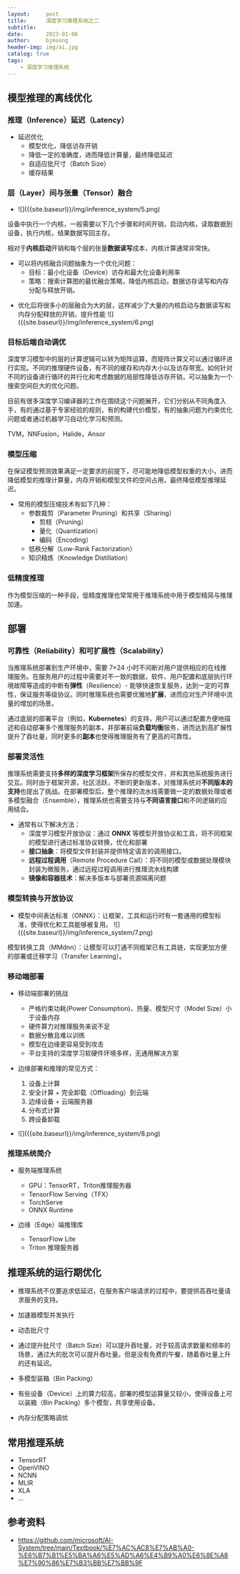 ```yaml
---
layout:     post
title:      深度学习推理系统之二
subtitle:   
date:       2023-01-08
author:     bjmsong
header-img: img/ai.jpg
catalog: true
tags:
    - 深度学习推理系统
---
```


## 模型推理的离线优化

### 推理（Inference）延迟（Latency）

- 延迟优化
  - 模型优化，降低访存开销
  - 降低一定的准确度，进而降低计算量，最终降低延迟
  - 自适应批尺寸（Batch Size）
  - 缓存结果



### 层（Layer）间与张量（Tensor）融合

<ul> 
<li markdown="1">
![]({{site.baseurl}}/img/inference_system/5.png) 
</li> 
</ul> 

设备中执行一个内核，一般需要以下几个步骤和时间开销，启动内核，读取数据到设备，执行内核，结果数据写回主存。

相对于**内核启动**开销和每个层的张量**数据读写**成本，内核计算通常非常快。

- 可以将内核融合问题抽象为一个优化问题：
  - 目标：最小化设备（Device）访存和最大化设备利用率
  - 策略：搜索计算图的最优融合策略，降低内核启动，数据访存读写和内存分配与释放开销。

<ul> 
<li markdown="1">
优化后将很多小的层融合为大的层，这样减少了大量的内核启动与数据读写和内存分配释放的开销，提升性能
![]({{site.baseurl}}/img/inference_system/6.png) 
</li> 
</ul> 



### 目标后端自动调优

深度学习模型中的层的计算逻辑可以转为矩阵运算，而矩阵计算又可以通过循环进行实现。不同的推理硬件设备，有不同的缓存和内存大小以及访存带宽。如何针对不同的设备进行循环的并行化和考虑数据的局部性降低访存开销，可以抽象为一个搜索空间巨大的优化问题。

目前有很多深度学习编译器的工作在围绕这个问题展开，它们分别从不同角度入手，有的通过基于专家经验的规则，有的构建代价模型，有的抽象问题为约束优化问题或者通过机器学习自动化学习和预测。

TVM，NNFusion，Halide，Ansor



### 模型压缩

在保证模型预测效果满足一定要求的前提下，尽可能地降低模型权重的大小，进而降低模型的推理计算量，内存开销和模型文件的空间占用，最终降低模型推理延迟。

- 常用的模型压缩技术有如下几种：
  - 参数裁剪（Parameter Pruning）和共享（Sharing）
    - 剪枝（Pruning）
    - 量化（Quantization）
    - 编码（Encoding）
  - 低秩分解（Low-Rank Factorization）
  - 知识精炼（Knowledge Distillation）



### 低精度推理

作为模型压缩的一种手段，低精度推理也常常用于推理系统中用于模型精简与推理加速。



## 部署

### 可靠性（Reliability）和可扩展性（Scalability）

当推理系统部署到生产环境中，需要 7×24 小时不间断对用户提供相应的在线推理服务。在服务用户的过程中需要对不一致的数据，软件、用户配置和底层执行环境故障等造成的中断有**弹性**（Resilience）- 能够快速恢复服务，达到一定的可靠性，保证服务等级协议。同时推理系统也需要优雅地**扩展**，进而应对生产环境中流量的增加的场景。

通过底层的部署平台（例如，**Kubernetes**）的支持，用户可以通过配置方便地描述和自动部署多个推理服务的副本，并部署前端**负载均衡**服务，进而达到高扩展性提升了吞吐量，同时更多的**副本**也使得推理服务有了更高的可靠性。



### 部署灵活性

推理系统需要支持**多样的深度学习框架**所保存的模型文件，并和其他系统服务进行交互。同时由于框架开源，社区活跃，不断的更新版本，对推理系统对**不同版本的支持**也提出了挑战。在部署模型后，整个推理的流水线需要做一定的数据处理或者多模型融合（Ensemble），推理系统也需要支持与**不同语言接口**和不同逻辑的应用结合。

- 通常有以下解决方法：
  - 深度学习模型开放协议：通过 **ONNX** 等模型开放协议和工具，将不同框架的模型进行通过标准协议转换，优化和部署
  - **接口抽象**：将模型文件封装并提供特定语言的调用接口。
  - **远程过程调用**（Remote Procedure Call）：将不同的模型或数据处理模块封装为微服务，通过远程过程调用进行推理流水线构建
  - **镜像和容器技术**：解决多版本与部署资源隔离问题



### 模型转换与开放协议

<ul> 
<li markdown="1">
模型中间表达标准（ONNX）：让框架，工具和运行时有一套通用的模型标准，使得优化和工具能够被复用。
![]({{site.baseurl}}/img/inference_system/7.png) 
</li> 
</ul> 

模型转换工具（MMdnn）：让模型可以打通不同框架已有工具链，实现更加方便的部署或迁移学习（Transfer Learning）。



### 移动端部署

- 移动端部署的挑战
  - 严格约束功耗(Power Consumption)、热量、模型尺寸（Model Size）小于设备内存
  - 硬件算力对推理服务来说不足
  - 数据分散且难以训练
  - 模型在边缘更容易受到攻击
  - 平台支持的深度学习软硬件环境多样，无通用解决方案

- 边缘部署和推理的常见方式：
  1. 设备上计算
  2. 安全计算 + 完全卸载（Offloading）到云端
  3. 边缘设备 + 云端服务器
  4. 分布式计算
  5. 跨设备卸载

<ul> 
<li markdown="1">
![]({{site.baseurl}}/img/inference_system/8.png) 
</li> 
</ul> 



### 推理系统简介

- 服务端推理系统
  - GPU：TensorRT，Triton推理服务器
  - TensorFlow Serving（TFX）
  - TorchServe
  - ONNX Runtime

- 边缘（Edge）端推理库
  - TensorFlow Lite
  - Triton 推理服务器



## 推理系统的运行期优化

- 推理系统不仅要追求低延迟，在服务客户端请求的过程中，要提供高吞吐量请求服务的支持。

- 加速器模型并发执行

- 动态批尺寸
  
- 通过提升批尺寸（Batch Size）可以提升吞吐量，对于较高请求数量和频率的场景，通过大的批次可以提升吞吐量。但是没有免费的午餐，随着吞吐量上升的还有延迟。
  
- 多模型装箱（Bin Packing）
  
- 有些设备（Device）上的算力较高，部署的模型运算量又较小，使得设备上可以装箱（Bin Packing）多个模型，共享使用设备。
  
- 内存分配策略调优

  

## 常用推理系统

- TensorRT
- OpenVINO
- NCNN
- MLIR
- XLA
- ...





## 参考资料

- https://github.com/microsoft/AI-System/tree/main/Textbook/%E7%AC%AC8%E7%AB%A0-%E6%B7%B1%E5%BA%A6%E5%AD%A6%E4%B9%A0%E6%8E%A8%E7%90%86%E7%B3%BB%E7%BB%9F
